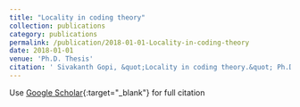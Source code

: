 ```yaml
---
title: "Locality in coding theory"
collection: publications
category: publications
permalink: /publication/2018-01-01-Locality-in-coding-theory
date: 2018-01-01
venue: 'Ph.D. Thesis'
citation: ' Sivakanth Gopi, &quot;Locality in coding theory.&quot; Ph.D. Thesis, 2018.'
---
```

Use [Google Scholar](https://scholar.google.com/scholar?q=Locality+in+coding+theory){:target="_blank"} for full citation